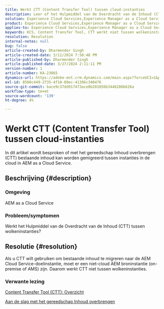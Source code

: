 ```yaml
---
title: Werkt CTT (Content Transfer Tool) tussen cloud-instanties
description: Leer of het Hulpmiddel van de Overdracht van de Inhoud (CTT) tussen wolkeninstanties in AEM as a Cloud Service werkt.
solution: Experience Cloud Services,Experience Manager as a Cloud Service
product: Experience Cloud Services,Experience Manager as a Cloud Service
applies-to: Experience Cloud Services,Experience Manager as a Cloud Service
keywords: KCS, Content Transfer Tool, CTT werkt niet tussen wolkeninstanties, AEM as a Cloud Service
resolution: Resolution
internal-notes: null
bug: false
article-created-by: Dharmender Singh
article-created-date: 3/11/2024 7:50:48 PM
article-published-by: Dharmender Singh
article-published-date: 3/27/2024 2:11:11 PM
version-number: 1
article-number: KA-23865
dynamics-url: https://adobe-ent.crm.dynamics.com/main.aspx?forceUCI=1&pagetype=entityrecord&etn=knowledgearticle&id=f8280fa6-e0df-ee11-904c-6045bd05e816
exl-id: 8500c449-2735-4f10-89ec-41396c340476
source-git-commit: bace9c37dd917473ace8b201056b3446286b626a
workflow-type: tm+mt
source-wordcount: '139'
ht-degree: 4%

---
```


# Werkt CTT (Content Transfer Tool) tussen cloud-instanties


In dit artikel wordt besproken of met het gereedschap Inhoud overbrengen (CTT) bestaande inhoud kan worden gemigreerd tussen instanties in de cloud in AEM as a Cloud Service.

## Beschrijving {#description}


### Omgeving

AEM as a Cloud Service

### Probleem/symptomen

Werkt het Hulpmiddel van de Overdracht van de Inhoud (CTT) tussen wolkeninstanties?


## Resolutie {#resolution}


Als u CTT wilt gebruiken om bestaande inhoud te migreren naar de AEM Cloud Service-doelinstantie, moet er een niet-cloud AEM broninstantie (on-premise of AMS) zijn. Daarom werkt CTT niet tussen wolkeninstanties.

### Verwante lezing

[Content Transfer Tool (CTT): Overzicht](https://experienceleague.adobe.com/en/docs/experience-manager-cloud-service/content/migration-journey/cloud-migration/content-transfer-tool/overview-content-transfer-tool)

[Aan de slag met het gereedschap Inhoud overbrengen](https://experienceleague.adobe.com/docs/experience-manager-cloud-service/content/migration-journey/cloud-migration/content-transfer-tool/getting-started-content-transfer-tool.html?lang=en)
